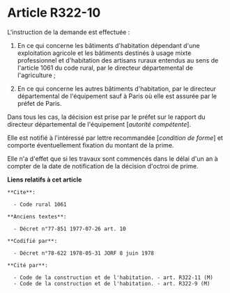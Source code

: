 # Article R322-10

L'instruction de la demande est effectuée :

1. En ce qui concerne les bâtiments d'habitation dépendant d'une exploitation agricole et les bâtiments destinés à usage
mixte professionnel et d'habitation des artisans ruraux entendus au sens de l'article 1061 du code rural, par le directeur
départemental de l'agriculture ;

2. En ce qui concerne les autres bâtiments d'habitation, par le directeur départemental de l'équipement sauf à Paris où elle
est assurée par le préfet de Paris.

Dans tous les cas, la décision est prise par le préfet sur le rapport du directeur départemental de l'équipement [*autorité
compétente*].

Elle est notifié à l'intéressé par lettre recommandée [*condition de forme*] et comporte éventuellement fixation du montant
de la prime.

Elle n'a d'effet que si les travaux sont commencés dans le délai d'un an à compter de la date de notification de la décision
d'octroi de prime.

**Liens relatifs à cet article**

	**Cite**:

	  - Code rural 1061

	**Anciens textes**:

	  - Décret n°77-851 1977-07-26 art. 10

	**Codifié par**:

	  - Décret n°78-622 1978-05-31 JORF 8 juin 1978

	**Cité par**:

	  - Code de la construction et de l'habitation. - art. R322-11 (M)
	  - Code de la construction et de l'habitation. - art. R322-9 (M)
